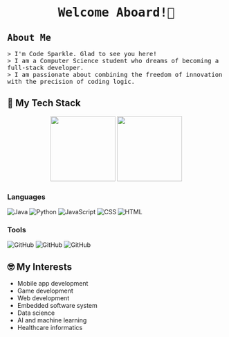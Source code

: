 <h1 align="center"><samp> Welcome Aboard!👋 </samp></h1>

<!-- Introduction --->

## <samp>About Me</samp>
<p align="left">
  <samp>&gt; I'm Code Sparkle. Glad to see you here! <br/>&gt; I am a Computer Science student who dreams of becoming a full-stack developer. <br/>&gt; I am passionate about combining the freedom of innovation with the precision of coding logic.</samp>
</p>

## 🌱 My Tech Stack

<p align="center">
  <img height="150" src="https://github-readme-stats.vercel.app/api/top-langs/?username=code-sparkle&show_icons=true&layout=compact&theme=neon"/>
  <!-- <img height="180em" src="https://github-readme-stats.vercel.app/api?username=code-sparkle&show_icons=true&count_private=true&include_all_commits=true&theme=neon" /> -->
  <img height="150" src="https://streak-stats.demolab.com/?user=code-sparkle&border_radius=6&theme=neon"/>
</p>

<!-- Skill List --->
### Languages
<p>
  <img alt="Java" src="https://img.shields.io/badge/Java-black?"/>
  <img alt="Python" src="https://img.shields.io/badge/Python-black?logo=python&logoColor=white"/>
  <img alt="JavaScript" src="https://img.shields.io/badge/JavaScript-black?logo=javascript&logoColor=white"/>
  <img alt="CSS" src="https://img.shields.io/badge/CSS3-black?logo=css3&logoColor=white"/>
  <img alt="HTML" src="https://img.shields.io/badge/HTML5-black?logo=html5&logoColor=white"/>
</p>

### Tools 
<p>
  <img alt="GitHub" src="https://img.shields.io/badge/GitHub-black?logo=github&logoColor=white"/>
  <img alt="GitHub" src="https://img.shields.io/badge/Eclipse-black?logo=eclipseide&logoColor=white"/>
  <img alt="GitHub" src="https://img.shields.io/badge/VS_Code-black?logo=visualstudiocode&logoColor=white"/>
</p>

<!-- <a href=https://skillicons.dev"> <img src="https://skillicons.dev/icons?i=java,python,js,html,css&theme=light"/> </a> -->

## 🤓 My Interests

- Mobile app development
- Game development
- Web development
- Embedded software system
- Data science
- AI and machine learning
- Healthcare informatics


